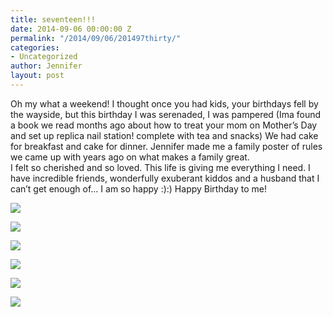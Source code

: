 ```yaml
---
title: seventeen!!!
date: 2014-09-06 00:00:00 Z
permalink: "/2014/09/06/201497thirty/"
categories:
- Uncategorized
author: Jennifer
layout: post
---
```


Oh my what a weekend! I thought once you had kids, your birthdays fell by the wayside, but this birthday&nbsp;I was serenaded, I was pampered (Ima found a book we read months ago about how to treat your mom on Mother&#8217;s Day and set up replica nail station!&nbsp;complete with tea and snacks) We had cake for breakfast and cake for dinner. Jennifer made me a family poster&nbsp;of rules we came up with years ago on what makes a family great.  
I felt so cherished and so loved. This life is giving me everything I need. I have incredible friends,&nbsp;wonderfully exuberant kiddos and a husband that I can&#8217;t get enough of&#8230; I am so happy&nbsp;:):) Happy Birthday to me!

<div class="image-gallery-wrapper">
  <p>
    <img src="/assets/images/seventeen/3x4-image-9-half-color.jpg />
  </p>

  <p>
    <img src="/assets/images/seventeen/1x1-image-4-half-color.jpg />
  </p>

  <p>
    <img src="/assets/images/seventeen/3x4-image-7-half-color.jpg />
  </p>

  <p>
    <img src="/assets/images/seventeen/1x1-image-5-half-color.jpg />
  </p>

  <p>
    <img src="/assets/images/seventeen/3x2-image-8-half-color.jpg />
  </p>

  <p>
    <img src="/assets/images/seventeen/1x1-image-1-half-color.jpg />
  </p>

  <p>
    <img src="/assets/images/seventeen/3x2-image-2-half-color.jpg />
  </p>

  <p>
    <img src="/assets/images/seventeen/3x4-image-6-half-color.jpg />
  </p>

  <p>
    <img src="/assets/images/seventeen/3x2-image-3-half-color.jpg />
  </p>

  <p>
    <img src="/assets/images/seventeen/3x4-image-9-half-color.jpg />
  </p>

  <p>
    <img src="/assets/images/seventeen/1x1-image-4-half-color.jpg />
  </p>

  <p>
    <img src="/assets/images/seventeen/3x4-image-7-half-color.jpg />
  </p>
</div>
